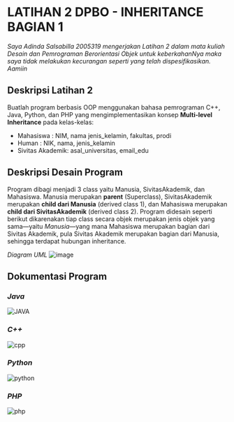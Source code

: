 # LATIHAN 2 DPBO - INHERITANCE BAGIAN 1

*Saya Adinda Salsabilla 2005319 mengerjakan Latihan 2 dalam mata kuliah Desain dan Pemrograman Berorientasi Objek 
untuk keberkahanNya maka saya tidak melakukan kecurangan seperti yang telah dispesifikasikan. Aamiin*

## Deskripsi Latihan 2
Buatlah program berbasis OOP menggunakan bahasa pemrograman C++, Java, Python, dan PHP yang mengimplementasikan konsep **Multi-level Inheritance** pada kelas-kelas:
- Mahasiswa       : NIM, nama jenis_kelamin, fakultas, prodi
- Human           : NIK, nama, jenis_kelamin
- Sivitas Akademik: asal_universitas, email_edu

## Deskripsi Desain Program
Program dibagi menjadi 3 class yaitu Manusia, SivitasAkademik, dan Mahasiswa. Manusia merupakan **parent** (Superclass), SivitasAkademik merupakan **child dari Manusia** (derived class 1), dan Mahasiswa merupakan **child dari SivitasAkademik** (derived class 2). Program didesain seperti berikut dikarenakan tiap class secara objek merupakan jenis objek yang sama—yaitu *Manusia*—yang mana Mahasiswa merupakan bagian dari Sivitas Akademik, pula Sivitas Akademik merupakan bagian dari Manusia, sehingga terdapat hubungan inheritance.

*Diagram UML*
![image](https://user-images.githubusercontent.com/101309423/220367370-42d09710-8aaa-4fa8-9a90-da8f88789e13.png)

## Dokumentasi Program
### *Java*
![JAVA](https://user-images.githubusercontent.com/101309423/220358891-6f6ff27e-80b7-41b6-831d-e0ea30545c04.png)

### *C++*
![cpp](https://user-images.githubusercontent.com/101309423/220360483-86d9910e-90b8-445e-86f8-8fc0648bb96c.jpg)

### *Python*
![python](https://user-images.githubusercontent.com/101309423/220360405-a6e962bd-797b-485f-a12b-e13fc819f55d.jpg)

### *PHP*
![php](https://user-images.githubusercontent.com/101309423/220359393-35d8f14e-4832-40dd-9028-0d33beec560b.jpg)


